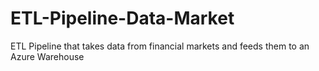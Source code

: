 # ETL-Pipeline-Data-Market
ETL Pipeline that takes data from financial markets and feeds them to an Azure Warehouse
